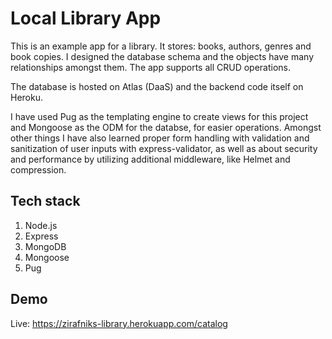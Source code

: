 # Local Library App
This is an example app for a library. It stores: books, authors, genres and book copies. I designed the database schema and the objects have many relationships amongst them. The app supports all CRUD operations.

The database is hosted on Atlas (DaaS) and the backend code itself on Heroku.

I have used Pug as the templating engine to create views for this project and Mongoose as the ODM for the databse, for easier operations. Amongst other things I have also learned proper form handling with validation and sanitization of user inputs with express-validator, as well as about security and performance by utilizing additional middleware, like Helmet and compression.

## Tech stack
1. Node.js
2. Express
3. MongoDB
4. Mongoose
5. Pug

## Demo
Live: https://zirafniks-library.herokuapp.com/catalog
